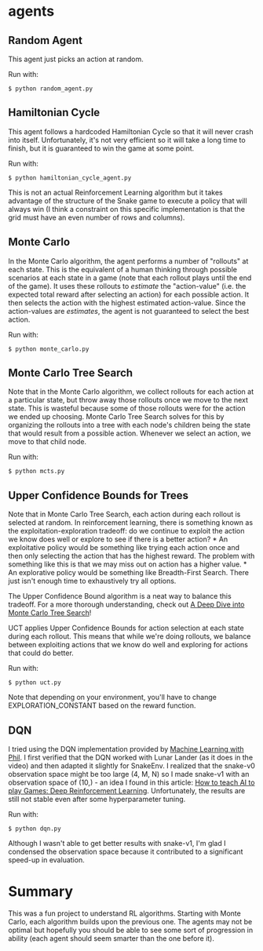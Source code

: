 # agents

## Random Agent

This agent just picks an action at random.

Run with:

    $ python random_agent.py

## Hamiltonian Cycle

This agent follows a hardcoded Hamiltonian Cycle so that it will never crash into itself. Unfortunately, it's not very efficient so it will take a long time to finish, but it is guaranteed to win the game at some point.

Run with:

    $ python hamiltonian_cycle_agent.py

This is not an actual Reinforcement Learning algorithm but it takes advantage of the structure of the Snake game to execute a policy that will always win (I think a constraint on this specific implementation is that the grid must have an even number of rows and columns).

## Monte Carlo

In the Monte Carlo algorithm, the agent performs a number of "rollouts" at each state. This is the equivalent of a human thinking through possible scenarios at each state in a game (note that each rollout plays until the end of the game). It uses these rollouts to *estimate* the "action-value" (i.e. the expected total reward after selecting an action) for each possible action. It then selects the action with the highest estimated action-value. Since the action-values are *estimates*, the agent is not guaranteed to select the best action.

Run with:

    $ python monte_carlo.py

## Monte Carlo Tree Search

Note that in the Monte Carlo algorithm, we collect rollouts for each action at a particular state, but throw away those rollouts once we move to the next state. This is wasteful because some of those rollouts were for the action we ended up choosing. Monte Carlo Tree Search solves for this by organizing the rollouts into a tree with each node's children being the state that would result from a possible action. Whenever we select an action, we move to that child node.

Run with:

    $ python mcts.py

## Upper Confidence Bounds for Trees

Note that in Monte Carlo Tree Search, each action during each rollout is selected at random. In reinforcement learning, there is something known as the exploitation-exploration tradeoff: do we continue to exploit the action we know does well or explore to see if there is a better action?
    *   An exploitative policy would be something like trying each action once and then only selecting the action that has the highest reward. The problem with something like this is that we may miss out on action has a higher value.
    *   An explorative policy would be something like Breadth-First Search. There just isn't enough time to exhaustively try all options.

The Upper Confidence Bound algorithm is a neat way to balance this tradeoff. For a more thorough understanding, check out [A Deep Dive into Monte Carlo Tree Search](https://www.moderndescartes.com/essays/deep_dive_mcts/)!

UCT applies Upper Confidence Bounds for action selection at each state during each rollout. This means that while we're doing rollouts, we balance between exploiting actions that we know do well and exploring for actions that could do better.

Run with:

    $ python uct.py

Note that depending on your environment, you'll have to change EXPLORATION_CONSTANT based on the reward function.

## DQN

I tried using the DQN implementation provided by [Machine Learning with Phil](https://www.youtube.com/watch?v=SMZfgeHFFcA). I first verified that the DQN worked with Lunar Lander (as it does in the video) and then adapted it slightly for SnakeEnv. I realized that the snake-v0 observation space might be too large (4, M, N) so I made snake-v1 with an observation space of (10,) - an idea I found in this article: [How to teach AI to play Games: Deep Reinforcement Learning](https://towardsdatascience.com/how-to-teach-an-ai-to-play-games-deep-reinforcement-learning-28f9b920440a). Unfortunately, the results are still not stable even after some hyperparameter tuning.

Run with:

    $ python dqn.py

Although I wasn't able to get better results with snake-v1, I'm glad I condensed the observation space because it contributed to a significant speed-up in evaluation.

# Summary

This was a fun project to understand RL algorithms. Starting with Monte Carlo, each algorithm builds upon the previous one. The agents may not be optimal but hopefully you should be able to see some sort of progression in ability (each agent should seem smarter than the one before it).
